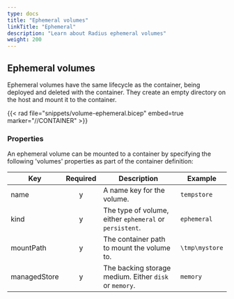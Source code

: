 ```yaml
---
type: docs
title: "Ephemeral volumes"
linkTitle: "Ephemeral"
description: "Learn about Radius ephemeral volumes"
weight: 200
---
```


## Ephemeral volumes

Ephemeral volumes have the same lifecycle as the container, being deployed and deleted with the container. They create an empty directory on the host and mount it to the container.

{{< rad file="snippets/volume-ephemeral.bicep" embed=true marker="//CONTAINER" >}}

### Properties

An ephemeral volume can be mounted to a container by specifying the following 'volumes' properties as part of the container definition:

| Key  | Required | Description | Example |
|------|:--------:|-------------|---------|
| name | y | A name key for the volume. | `tempstore`
| kind | y | The type of volume, either `ephemeral` or `persistent`. | `ephemeral`
| mountPath | y | The container path to mount the volume to. | `\tmp\mystore`
| managedStore | y | The backing storage medium. Either `disk` or `memory`. | `memory`
